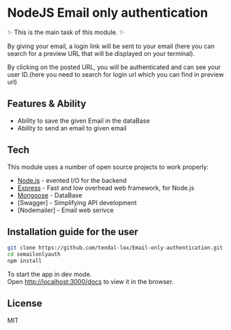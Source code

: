 # NodeJS Email only authentication

✨ This is the main task of this module. ✨

By giving your email, a login link will be sent to your email (here you can search for a preview URL that will be displayed on your terminal).

By clicking on the posted URL, you will be authenticated and can see your user ID.(here you need to search for login url which you can find in preview url)

## Features & Ability

- Ability to save the given Email in the dataBase
- Ability to send an email to given email

## Tech

This module uses a number of open source projects to work properly:

- [Node.js] - evented I/O for the backend
- [Express] - Fast and low overhead web framework, for Node.js
- [Mongoose] - DataBase
- [Swagger] - Simplifying API development
- [Nodemailer] - Email web serivce

## Installation guide for the user

```sh
git clone https://github.com/tendal-lox/Email-only-authentication.git
cd semailonlyauth
npm install
```

 To start the app in dev mode.\
Open [http://localhost:3000/docs](http://localhost:3000/docs) to view it in the browser.

## License

MIT

[node.js]: <http://nodejs.org>
[Express]: <https://expressjs.com/>
[Mongoose]: <https://mongoosejs.com/>
[ejs]: <https://ejs.co/>